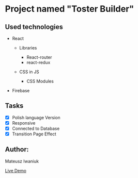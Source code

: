 # Project named "Toster Builder"
## Used technologies 
- React
  - Libraries
    - React-router
    - react-redux
  
  - CSS in JS
    - CSS Modules 

- Firebase

## Tasks
- [x] Polish language Version
- [x] Responsive
- [x] Connected to Database
- [x] Transition Page Effect

## Author:
Mateusz Iwaniuk

[Live Demo](https://Iwaniukooo11.github.io/toster-builder)


